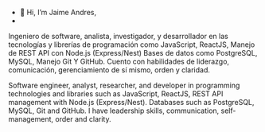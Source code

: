 - 👋 Hi, I’m Jaime Andres,
- 
Ingeniero de software, analista, investigador, y desarrollador en las tecnologías y librerías de programación como JavaScript, ReactJS, Manejo de REST API con Node.js (Express/Nest)
Bases de datos como PostgreSQL, MySQL, Manejo Git Y GitHub.
Cuento con habilidades de liderazgo, comunicación, gerenciamiento de sí mismo, orden y claridad.

Software engineer, analyst, researcher, and developer in programming technologies and libraries such as JavaScript, ReactJS, REST API management with Node.js (Express/Nest).
Databases such as PostgreSQL, MySQL, Git and GitHub.
I have leadership skills, communication, self-management, order and clarity.

